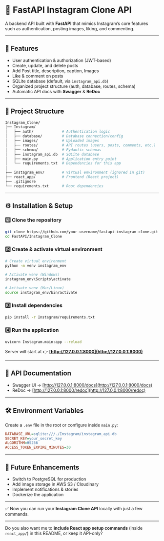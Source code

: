 
# 📸 FastAPI Instagram Clone API

A backend API built with **FastAPI** that mimics Instagram’s core features such as authentication, posting images, liking, and commenting.

---

## 🚀 Features

* User authentication & authorization (JWT-based)
* Create, update, and delete posts
* Add Post title, description, caption, Images
* Like & comment on posts
* SQLite database (default, via `instagram_api.db`)
* Organized project structure (auth, database, routes, schema)
* Automatic API docs with **Swagger** & **ReDoc**

---

## 📂 Project Structure

```bash
Instagram_Clone/
│── Instagram/
│   ├── auth/             # Authentication logic
│   ├── database/         # Database connection/config
│   ├── images/           # Uploaded images
│   ├── routes/           # API routes (users, posts, comments, etc.)
│   ├── schema/           # Pydantic schemas
│   ├── instagram_api.db  # SQLite database
│   ├── main.py           # Application entry point
│   └── requirements.txt  # Dependencies for this app
│
├── instagram_env/        # Virtual environment (ignored in git)
├── react_app/            # Frontend (React project)
├── .gitignore
└── requirements.txt      # Root dependencies
```

---

## ⚙️ Installation & Setup

### 1️⃣ Clone the repository

```bash
git clone https://github.com/your-username/fastapi-instagram-clone.git
cd FastAPI/Instagram_Clone
```

### 2️⃣ Create & activate virtual environment

```bash
# Create virtual environment
python -m venv instagram_env

# Activate venv (Windows)
instagram_env\Scripts\activate

# Activate venv (Mac/Linux)
source instagram_env/bin/activate
```

### 3️⃣ Install dependencies

```bash
pip install -r Instagram/requirements.txt
```

### 4️⃣ Run the application

```bash
uvicorn Instagram.main:app --reload
```

Server will start at 👉 **[http://127.0.0.1:8000](http://127.0.0.1:8000)**

---

## 📑 API Documentation

* Swagger UI → [http://127.0.0.1:8000/docs](http://127.0.0.1:8000/docs)
* ReDoc → [http://127.0.0.1:8000/redoc](http://127.0.0.1:8000/redoc)

---

## 🛠️ Environment Variables

Create a `.env` file in the root or configure inside `main.py`:

```ini
DATABASE_URL=sqlite:///./Instagram/instagram_api.db
SECRET_KEY=your_secret_key
ALGORITHM=HS256
ACCESS_TOKEN_EXPIRE_MINUTES=30
```

---

## 🎯 Future Enhancements

* Switch to PostgreSQL for production
* Add image storage in AWS S3 / Cloudinary
* Implement notifications & stories
* Dockerize the application

---

✅ Now you can run your **Instagram Clone API** locally with just a few commands.

---

Do you also want me to **include React app setup commands** (inside `react_app/`) in this README, or keep it API-only?
